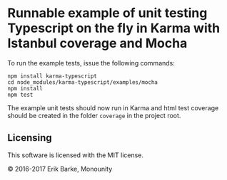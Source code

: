 # Runnable example of unit testing Typescript on the fly in Karma with Istanbul coverage and Mocha

To run the example tests, issue the following commands:

```
npm install karma-typescript
cd node_modules/karma-typescript/examples/mocha
npm install
npm test
```

The example unit tests should now run in Karma and html test coverage should be created in the folder `coverage` in the project root.

## Licensing

This software is licensed with the MIT license.

© 2016-2017 Erik Barke, Monounity
